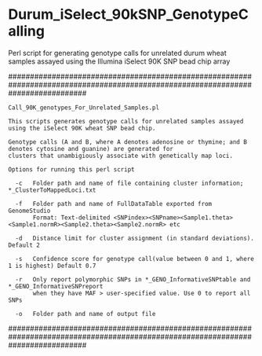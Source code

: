 # Durum_iSelect_90kSNP_GenotypeCalling
Perl script for generating genotype calls for unrelated durum wheat samples assayed using the Illumina iSelect 90K SNP bead chip array

##################################################################################################################################

	Call_90K_genotypes_For_Unrelated_Samples.pl

	This scripts generates genotype calls for unrelated samples assayed using the iSelect 90K wheat SNP bead chip.
	
	Genotype calls (A and B, where A denotes adenosine or thymine; and B denotes cytosine and guanine) are generated for 
	clusters that unambigiously associate with genetically map loci. 

	Options for running this perl script
	
	  -c   Folder path and name of file containing cluster information; *_ClusterToMappedLoci.txt
	  
	  -f   Folder path and name of FullDataTable exported from GenomeStudio
	       Format: Text-delimited <SNPindex><SNPname><Sample1.theta><Sample1.normR><Sample2.theta><Sample2.normR> etc
		   
	  -d   Distance limit for cluster assignment (in standard deviations). Default 2
	  
	  -s   Confidence score for genotype call(value between 0 and 1, where 1 is highest) Default 0.7
	  
	  -r   Only report polymorphic SNPs in *_GENO_InformativeSNPtable and *_GENO_InformativeSNPreport
	       when they have MAF > user-specified value. Use 0 to report all SNPs
		   
	  -o   Folder path and name of output file
	  
##################################################################################################################################
